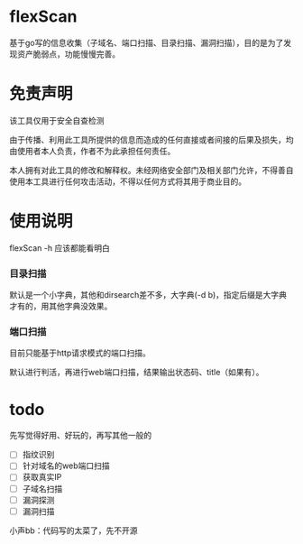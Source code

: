 # flexScan
基于go写的信息收集（子域名、端口扫描、目录扫描、漏洞扫描），目的是为了发现资产脆弱点，功能慢慢完善。
# 免责声明

该工具仅用于安全自查检测

由于传播、利用此工具所提供的信息而造成的任何直接或者间接的后果及损失，均由使用者本人负责，作者不为此承担任何责任。

本人拥有对此工具的修改和解释权。未经网络安全部门及相关部门允许，不得善自使用本工具进行任何攻击活动，不得以任何方式将其用于商业目的。

# 使用说明

flexScan -h
应该都能看明白

### 目录扫描

默认是一个小字典，其他和dirsearch差不多，大字典(-d b)，指定后缀是大字典才有的，用其他字典没效果。

### 端口扫描

目前只能基于http请求模式的端口扫描。

默认进行判活，再进行web端口扫描，结果输出状态码、title（如果有）。

# todo
先写觉得好用、好玩的，再写其他一般的
- [ ] 指纹识别
- [ ] 针对域名的web端口扫描
- [ ] 获取真实IP
- [ ] 子域名扫描
- [ ] 漏洞探测
- [ ] 漏洞扫描

小声bb：代码写的太菜了，先不开源
